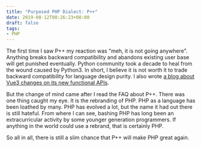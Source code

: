 ```yaml
---
title: "Purposed PHP Dialect: P++"
date: 2019-08-12T08:26:23+08:00
draft: false
tags:
- PHP
---
```


The first time I saw P++ my reaction was "meh, it is not going anywhere". Anything breaks backward compatibility and abandons existing user base will get punished eventually. Python community took a decade to heal from the wound caused by Python3. In short, I believe it is not worth it to trade backward compatibility for language design purity. I also wrote [a blog about Vue3 changes on its new functional APIs](/posts/options-take-a-toll). 

But the change of mind came after I read the FAQ about P++. There was one thing caught my eye. It is the rebranding of PHP. PHP as a language has been loathed by many. PHP has evolved a lot, but the name it had out there is still hateful. From where I can see, bashing PHP has long been an extracurricular activity by some younger generation programmers. If anything in the world could use a rebrand, that is certainly PHP. 

So all in all, there is still a slim chance that P++ will make PHP great again.


